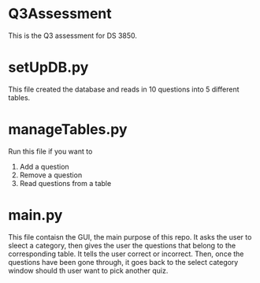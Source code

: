 # Q3Assessment
This is the Q3 assessment for DS 3850.

# setUpDB.py
This file created the database and reads in 10 questions into 5 different tables. 

# manageTables.py
Run this file if you want to 
1. Add a question
2. Remove a question
3. Read questions from a table

# main.py
This file contaisn the GUI, the main purpose of this repo. It asks the user to sleect a category, then gives the user the questions that belong to the corresponding table. It tells the user correct or incorrect. Then, once the questions have been gone through, it goes back to the select category window should th user want to pick another quiz. 